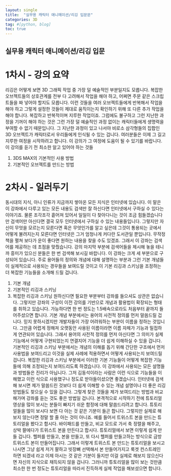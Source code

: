 ```yaml
---
layout: single
title:  "실무용 캐릭터 애니메이션/리깅 입문문"
categories: 3D
tag: #[python, blog] 
toc: true
---
```


## 실무용 캐릭터 애니메이션/리깅 입문
# 1차시 - 강의 요약

 리깅은 어떻게 보면 3D 그래픽 작업 중 가장 덜 예술적인 부분일지도 모릅니다. 복잡한 오브젝트들의 상호관계를 전부 다 고려해서 작업을 해야 하고, 어쩌면 주문 같은 스크립트들을 짜 넣어야 할지도 모릅니다. 이런 것들을 여러 오브젝트들에게 반복해서 작업을 해야 하고 그렇게 설정한 것들이 제대로 움직이는지 확인하기 위해 또 다른 추가 작업을 해야 합니다. 복잡하고 반복적이며 지루한 작업이죠. 
 그럼에도 불구하고 그런 지난한 과정을 기꺼이 해야 하는 것은 그런 가장 덜 예술적인 과정 없이는 캐릭터들에게 생명력을 부여할 수 없기 때문입니다. 그 지난한 과정이 있고 나서야 비로소 삼각형들의 집합인 3D 오브젝트가 캐릭터로서 우리들에게 인식될 수 있는 겁니다. 여러분들은 이제 그 길고 지루한 여정을 시작하려고 합니다. 이 강의가 그 여정에 도움이 될 수 있기를 바랍니다. 
 이 강의를 듣기 전 최소한 알고 있어야 하는 것들
  1) 3DS MAX의 기본적인 사용 방법
  2) 기본적인 오브젝트를 만드는 방법

# 2차시 - 일러두기

 동시대의 지식, 아니 인류가 지금까지 쌓아온 모든 지식은 인터넷에 있습니다. 이 말은 이 강좌에서 다루고 있는 모든 내용도 검색만 잘 하신다면 인터넷에서 구하실 수 있다는 이야기죠. 물론 조각조각 흩어져 있어서 일일이 다 찾아다니는 것이 조금 힘들겠습니다만 검색어만 아신다면 결국 모두 인터넷에서 구하실 수 있는 내용들입니다. 그렇지만 자신이 무엇을 모르는지 모른다면 혹은 무엇인가를 알고 싶은데 그것이 통용되는 곳에서 어떻게 불려지는지 모른다면 인터넷은 그거 엄청나게 커다란 도서관일 뿐입니다. 무작정 책을 펼쳐 보다가 운이 좋다면 원하는 내용을 찾을 수도 있겠죠. 그래서 이 강좌는 검색어를 제공하는 데 초점을 맞췄습니다. 강의 마지막 부분에 검색어들을 제시해 놓을 테니까 흥미가 있으신 분들은 한 번 검색해 보시길 바랍니다.
 이 강좌는 크게 세 부분으로 구성되어 있습니다. 주로 용어들의 정의와 개념에 대해 설명하는 부분과 그런 기본 개념들이 실제적으로 사용되는 경우들을 보여드릴 것이고 이 기본 리깅과 스키닝을 조정하는 더 복잡한 기능들을 소개해 드릴 겁니다. 
  1) 기본 개념
  2) 기본적인 리깅과 스키닝
  3) 복잡한 리깅과 스키닝
  원하신다면 필요한 부분부터 강좌를 들으셔도 상관은 없습니다. 그렇지만 강좌의 구성이 이전 강의를 기반으로 개념과 활용법이 확장되는 형태를 취하고 있습니다. 가능하다면 한 번 정도는 1.5배속으로라도 처음부터 끝까지 들어주셨으면 합니다. 
  기본 개념 부분에서는 용어의 사전적 정의를 먼저 말씀드릴 겁니다. 믿지 못하시겠지만 개발자들이 가장 어려워하는 부분이 이름을 정하는 것입니다. 그만큼 어렵게 정해져 오랫동안 사용된 이름이라면 이름 자체가 기능과 밀접하게 연관되어 있습니다. 그래서 용어의 사전적 정의를 먼저 아신다면 그 의미가 실제 기능에서 어떻게 구현되었는지 연결지어 기능을 더 쉽게 이해하실 수 있을 겁니다. 
  기본적인 리깅과 스키닝 부분에서는 개념의 이해를 돕기 위해 간단한 구조에서 먼저 사용법을 보여드리고 이것을 실제 사례에 적용하면서 어떻게 사용되는지 보여드릴 겁니다. 복잡한 리깅과 스키닝 부분에서 이러한 기본 기능들이 어떻게 복잡한 기능들에 의해 조정되는지 보여드리도록 하겠습니다. 
  이 강좌에서 사용되는 모든 설명들과 방법들은 진리가 아닙니다. 그저 김동석이라는 사람은 이런 식으로 기능들을 이해했고 이런 식으로 사용했구나 정도로 받아들이셨으면 좋겠습니다. 인터넷에 검색해 보시면 제가 말씀드린 것보다 더 쉽게 이해할 수 있는 개념 설명이나 더 좋은 리깅 방법들도 찾으실 수 있을 겁니다. 그렇게 찾은 것들을 제가 보여드리는 방법과 비교해가며 강좌를 듣는 것도 좋은 방법일 겁니다. 
  본격적으로 시작하기 전에 튜토리얼 영상을 많이 보시는 분들이 빠지기 쉬운 함정에 대해 말씀드리려고 합니다. 튜토리얼들을 많이 보시다 보면 다 아는 것 같은 기분이 들곤 합니다. 그렇지만 실제로 해보지 않는다면 정말 할 줄 아는 것이 아니죠. 예를 들어서 트위스트 본을 만드는 튜토리얼을 봤다고 합시다. 바이패드를 만들고, 비교 모드로 가서 축 정렬을 해주고, 상박 팔에다가 트위스트 본을 만든다고 합시다. 튜토리얼에서 보면 이렇게 쉽게 만들 겁니다. 헬퍼를 만들고, 본을 만들고, 또 다시 헬퍼를 만들고하는 방식으로 금방 트위스트 본이 만들어집니다. 그래서 이렇게 트위스트 본 만드는 튜토리얼을 보시고 나시면 그냥 쉽게 저거 팔하고 빗장뼈 선택해서 본 만들어가지고 룩겟 컨스트레인 하면 되겠네 라고 이제 아시는 것 같은 기분이 들지만 이걸 실제로 해보지 않으신다면 자신의 지식으로 채득되지 않을 겁니다. 그러니까 튜토리얼을 많이 보는 것만큼 최소한 한 번 정도는 튜토리얼을 따라서 진득하게 실제 작업을 해보셨으면 합니다. 